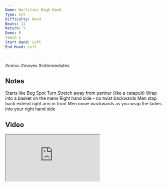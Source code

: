 ```yaml
---
Name: Wurlitzer High Hand
Type: Int
Difficulty: Hard
Beats: 11
Return: Y
Demo: R
Teach L
Start Hand: Left
End Hand: Left

---
```

#ceroc #moves #intermediates
## Notes
Starts like Beg Spot Turn
Stretch away from partner (like a catapult)
Wrap into a basket on the mens Right hand side - no twist backwards
Men stap back extend right arm in front
Men move wackwards as you wrap the ladies into your right hand side

## Video
<iframe src="https://www.network.ceroc.com/Teachers/DanceMoves/CurrentLibrary/Video/16WurlitzerHighHand.mp4" />

## Top Tips

#### Style


#### Shape & Feel
Wrappy

#### Safety
On Stretch

#### Timing
Basket Wrap

### Men

### Ladies

## Safety & Technique
### Men

### Ladies

## Style & Flow


### Men

### Ladies


